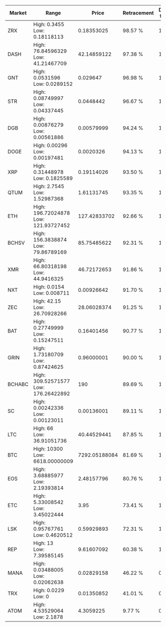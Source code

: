 | Market | Range | Price| Retracement | Doubles to 50% |
| --- | --- | --- | --- | --- |
| ZRX | High: 0.3455<br />Low: 0.18118113 | 0.18353025 | 98.57 % | 1.43 |
| DASH | High: 76.84596329<br />Low: 41.21467709 | 42.14859122 | 97.38 % | 1.40 |
| GNT | High: 0.0531596<br />Low: 0.0289152 | 0.029647 | 96.98 % | 1.38 |
| STR | High: 0.08749997<br />Low: 0.04337445 | 0.0448442 | 96.67 % | 1.46 |
| DGB | High: 0.00876279<br />Low: 0.00561886 | 0.00579999 | 94.24 % | 1.24 |
| DOGE | High: 0.00296<br />Low: 0.00197481 | 0.0020326 | 94.13 % | 1.21 |
| XRP | High: 0.31448978<br />Low: 0.1825589 | 0.19114026 | 93.50 % | 1.30 |
| QTUM | High: 2.7545<br />Low: 1.52987368 | 1.61131745 | 93.35 % | 1.33 |
| ETH | High: 196.72024878<br />Low: 121.93727452 | 127.42833702 | 92.66 % | 1.25 |
| BCHSV | High: 156.3838874<br />Low: 79.86789169 | 85.75485622 | 92.31 % | 1.38 |
| XMR | High: 66.80318198<br />Low: 44.9416325 | 46.72172653 | 91.86 % | 1.20 |
| NXT | High: 0.0154<br />Low: 0.008711 | 0.00926642 | 91.70 % | 1.30 |
| ZEC | High: 42.15<br />Low: 26.70928266 | 28.06028374 | 91.25 % | 1.23 |
| BAT | High: 0.27749999<br />Low: 0.15247511 | 0.16401456 | 90.77 % | 1.31 |
| GRIN | High: 1.73180709<br />Low: 0.87424625 | 0.96000001 | 90.00 % | 1.36 |
| BCHABC | High: 309.52571577<br />Low: 176.26422892 | 190 | 89.69 % | 1.28 |
| SC | High: 0.00242336<br />Low: 0.00123011 | 0.00136001 | 89.11 % | 1.34 |
| LTC | High: 66<br />Low: 36.91051736 | 40.44529441 | 87.85 % | 1.27 |
| BTC | High: 10300<br />Low: 6618.00000009 | 7292.05188084 | 81.69 % | 1.16 |
| EOS | High: 3.68885977<br />Low: 2.19393814 | 2.48157796 | 80.76 % | 1.19 |
| ETC | High: 5.33008542<br />Low: 3.45022444 | 3.95 | 73.41 % | 1.11 |
| LSK | High: 0.95767761<br />Low: 0.4620512 | 0.59929893 | 72.31 % | 1.18 |
| REP | High: 13<br />Low: 7.39585145 | 9.61607092 | 60.38 % | 1.06 |
| MANA | High: 0.03488005<br />Low: 0.02062638 | 0.02829158 | 46.22 % | 0.00 |
| TRX | High: 0.0229<br />Low: 0 | 0.01350852 | 41.01 % | 0.00 |
| ATOM | High: 4.53529064<br />Low: 2.1878 | 4.3059225 | 9.77 % | 0.00 |
